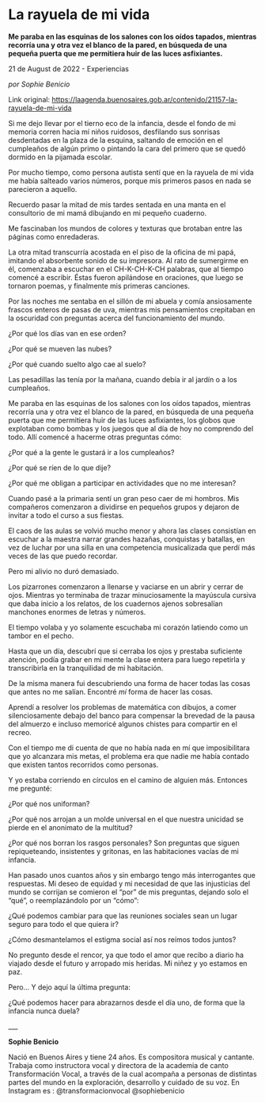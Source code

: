 # La rayuela de mi vida

**Me paraba en las esquinas de los salones con los oídos tapados, mientras recorría una y otra vez el blanco de la pared, en búsqueda de una pequeña puerta que me permitiera huir de las luces asfixiantes.**

21 de August de 2022 - Experiencias

_por Sophie Benicio_

Link original: https://laagenda.buenosaires.gob.ar/contenido/21157-la-rayuela-de-mi-vida



Si me dejo llevar por el tierno eco de la infancia, desde el fondo de mi memoria corren hacia mí niños ruidosos, desfilando sus sonrisas desdentadas en la plaza de la esquina, saltando de emoción en el cumpleaños de algún primo o pintando la cara del primero que se quedó dormido en la pijamada escolar.




Por mucho tiempo, como persona autista sentí que en la rayuela de mi vida me había salteado varios números, porque mis primeros pasos en nada se parecieron a aquello.




Recuerdo pasar la mitad de mis tardes sentada en una manta en el consultorio de mi mamá dibujando en mi pequeño cuaderno.




Me fascinaban los mundos de colores y texturas que brotaban entre las páginas como enredaderas.




La otra mitad transcurría acostada en el piso de la oficina de mi papá, imitando el absorbente sonido de su impresora. Al rato de sumergirme en él, comenzaba a escuchar en el CH-K-CH-K-CH palabras, que al tiempo comencé a escribir. Éstas fueron apilándose en oraciones, que luego se tornaron poemas, y finalmente mis primeras canciones.




Por las noches me sentaba en el sillón de mi abuela y comía ansiosamente frascos enteros de pasas de uva, mientras mis pensamientos crepitaban en la oscuridad con preguntas acerca del funcionamiento del mundo.




¿Por qué los días van en ese orden?




¿Por qué se mueven las nubes?




¿Por qué cuando suelto algo cae al suelo?




Las pesadillas las tenía por la mañana, cuando debía ir al jardín o a los cumpleaños.




Me paraba en las esquinas de los salones con los oídos tapados, mientras recorría una y otra vez el blanco de la pared, en búsqueda de una pequeña puerta que me permitiera huir de las luces asfixiantes, los globos que explotaban como bombas y los juegos que al día de hoy no comprendo del todo. Allí comencé a hacerme otras preguntas cómo:




¿Por qué a la gente le gustará ir a los cumpleaños?




¿Por qué se ríen de lo que dije?




¿Por qué me obligan a participar en actividades que no me interesan?




Cuando pasé a la primaria sentí un gran peso caer de mi hombros. Mis compañeros comenzaron a dividirse en pequeños grupos y dejaron de invitar a todo el curso a sus fiestas.




El caos de las aulas se volvió mucho menor y ahora las clases consistían en escuchar a la maestra narrar grandes hazañas, conquistas y batallas, en vez de luchar por una silla en una competencia musicalizada que perdí más veces de las que puedo recordar.




Pero mi alivio no duró demasiado.




Los pizarrones comenzaron a llenarse y vaciarse en un abrir y cerrar de ojos. Mientras yo terminaba de trazar minuciosamente la mayúscula cursiva que daba inicio a los relatos, de los cuadernos ajenos sobresalían manchones enormes de letras y números.




El tiempo volaba y yo solamente escuchaba mi corazón latiendo como un tambor en el pecho.




Hasta que un día, descubrí que si cerraba los ojos y prestaba suficiente atención, podía grabar en mi mente la clase entera para luego repetirla y transcribirla en la tranquilidad de mi habitación.




De la misma manera fui descubriendo una forma de hacer todas las cosas que antes no me salían. Encontré *mí* forma de hacer las cosas.




Aprendí a resolver los problemas de matemática con dibujos, a comer silenciosamente debajo del banco para compensar la brevedad de la pausa del almuerzo e incluso memoricé algunos chistes para compartir en el recreo.




Con el tiempo me di cuenta de que no había nada en mí que imposibilitara que yo alcanzara mis metas, el problema era que nadie me había contado que existen tantos recorridos como personas.




Y yo estaba corriendo en círculos en el camino de alguien más. Entonces me pregunté:




¿Por qué nos uniforman?




¿Por qué nos arrojan a un molde universal en el que nuestra unicidad se pierde en el anonimato de la multitud?




¿Por qué nos borran los rasgos personales? Son preguntas que siguen repiqueteando, insistentes y gritonas, en las habitaciones vacías de mi infancia.




Han pasado unos cuantos años y sin embargo tengo más interrogantes que respuestas. Mi deseo de equidad y mi necesidad de que las injusticias del mundo se corrijan se comieron el “por” de mis preguntas, dejando solo el “qué”, o reemplazándolo por un “cómo”:




¿Qué podemos cambiar para que las reuniones sociales sean un lugar seguro para todo el que quiera ir?




¿Cómo desmantelamos el estigma social así nos reímos todos juntos?




No pregunto desde el rencor, ya que todo el amor que recibo a diario ha viajado desde el futuro y arropado mis heridas. Mi niñez y yo estamos en paz.




Pero... Y dejo aquí la última pregunta:




¿Qué podemos hacer para abrazarnos desde el día uno, de forma que la infancia nunca duela?




\_\_\_




**Sophie Benicio**




Nació en Buenos Aires y tiene 24 años. Es compositora musical y cantante. Trabaja como instructora vocal y directora de la academia de canto Transformación Vocal, a través de la cual acompaña a personas de distintas partes del mundo en la exploración, desarrollo y cuidado de su voz. En Instagram es : @transformacionvocal @sophiebenicio



